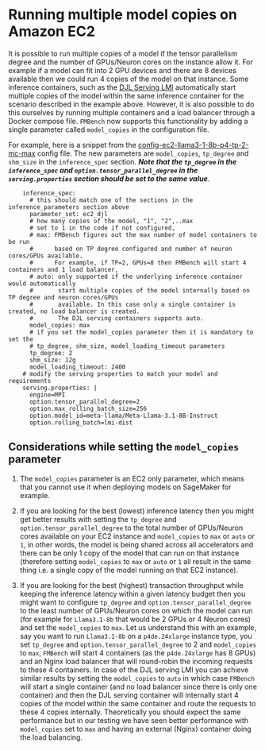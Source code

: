 # Running multiple model copies on Amazon EC2

It is possible to run multiple copies of a model if the tensor parallelism degree and the number of GPUs/Neuron cores on the instance allow it. For example if a model can fit into 2 GPU devices and there are 8 devices available then we could run 4 copies of the model on that instance. Some inference containers, such as the [DJL Serving LMI](https://docs.djl.ai/master/docs/serving/serving/docs/lmi/index.html) automatically start multiple copies of the model within the same inference container for the scenario described in the example above. However, it is also possible to do this ourselves by running multiple containers and a load balancer through a Docker compose file. `FMBench` now supports this functionality by adding a single parameter called `model_copies` in the configuration file.

For example, here is a snippet from the [config-ec2-llama3-1-8b-p4-tp-2-mc-max](https://github.com/aws-samples/foundation-model-benchmarking-tool/blob/1db3cdd09ba4dafc095f3c5313fcd5dd1a48313c/src/fmbench/configs/llama3.1/8b/config-llama3.1-8b-trn1-32xl-deploy-tp-8-ec2.yml#L199) config file. The new parameters are `model_copies`, `tp_degree` and `shm_size` in the `inference_spec` section. **_Note that the `tp_degree` in the `inference_spec` and `option.tensor_parallel_degree` in the `serving.properties` section should be set to the same value_**.

```{.bash}
    inference_spec:
      # this should match one of the sections in the inference_parameters section above
      parameter_set: ec2_djl
      # how many copies of the model, "1", "2",..max
      # set to 1 in the code if not configured,
      # max: FMBench figures out the max number of model containers to be run
      #      based on TP degree configured and number of neuron cores/GPUs available.
      #      For example, if TP=2, GPUs=8 then FMBench will start 4 containers and 1 load balancer,
      # auto: only supported if the underlying inference container would automatically 
      #       start multiple copies of the model internally based on TP degree and neuron cores/GPUs
      #       available. In this case only a single container is created, no load balancer is created.
      #       The DJL serving containers supports auto.  
      model_copies: max
      # if you set the model_copies parameter then it is mandatory to set the 
      # tp_degree, shm_size, model_loading_timeout parameters
      tp_degree: 2
      shm_size: 12g
      model_loading_timeout: 2400
    # modify the serving properties to match your model and requirements
    serving.properties: |
      engine=MPI
      option.tensor_parallel_degree=2
      option.max_rolling_batch_size=256
      option.model_id=meta-llama/Meta-Llama-3.1-8B-Instruct
      option.rolling_batch=lmi-dist
```

## Considerations while setting the `model_copies` parameter

1. The `model_copies` parameter is an EC2 only parameter, which means that you cannot use it when deploying models on SageMaker for example.

1. If you are looking for the best (lowest) inference latency then you might get better results with setting the `tp_degree` and `option.tensor_parallel_degree` to the total number of GPUs/Neuron cores available on your EC2 instance and `model_copies` to `max` or `auto` or `1`, in other words, the model is being shared across all accelerators and there can be only 1 copy of the model that can run on that instance (therefore setting `model_copies` to `max` or `auto` or `1` all result in the same thing i.e. a single copy of the model running on that EC2 instance).

1. If you are looking for the best (highest) transaction throughput while keeping the inference latency within a given latency budget then you might want to configure `tp_degree` and `option.tensor_parallel_degree` to the least number of GPUs/Neuron cores on which the model can run (for example for `Llama3.1-8b` that would be 2 GPUs or 4 Neuron cores) and set the `model_copies` to `max`. Let us understand this with an example, say you want to run `Llama3.1-8b` on a `p4de.24xlarge` instance type, you set `tp_degree` and `option.tensor_parallel_degree` to 2 and `model_copies` to `max`, `FMBench` will start 4 containers (as the `p4de.24xlarge` has 8 GPUs) and an Nginx load balancer that will round-robin the incoming requests to these 4 containers. In case of the DJL serving LMI you can achieve similar results by setting the `model_copies` to `auto` in which case `FMBench` will start a single container (and no load balancer since there is only one container) and then the DJL serving container will internally start 4 copies of the model within the same container and route the requests to these 4 copies internally. Theoretically you should expect the same performance but in our testing we have seen better performance with `model_copies` set to `max` and having an external (Nginx) container doing the load balancing.
